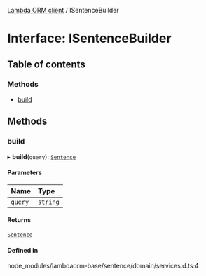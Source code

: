 [Lambda ORM client](../README.md) / ISentenceBuilder

# Interface: ISentenceBuilder

## Table of contents

### Methods

- [build](ISentenceBuilder.md#build)

## Methods

### build

▸ **build**(`query`): [`Sentence`](../classes/Sentence.md)

#### Parameters

| Name | Type |
| :------ | :------ |
| `query` | `string` |

#### Returns

[`Sentence`](../classes/Sentence.md)

#### Defined in

node_modules/lambdaorm-base/sentence/domain/services.d.ts:4
